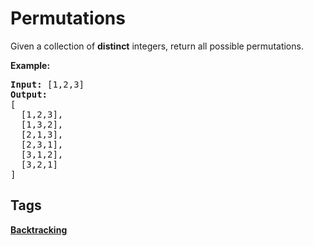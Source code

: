 # Permutations

<p>Given a collection of <strong>distinct</strong> integers, return all possible permutations.</p>

<p><strong>Example:</strong></p>

<pre>
<strong>Input:</strong> [1,2,3]
<strong>Output:</strong>
[
  [1,2,3],
  [1,3,2],
  [2,1,3],
  [2,3,1],
  [3,1,2],
  [3,2,1]
]
</pre>



## Tags

**[Backtracking](https://leetcode.com/tag/backtracking)**


